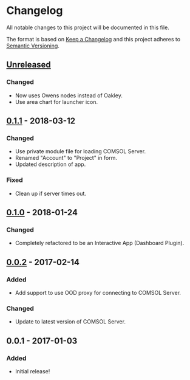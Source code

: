 # Changelog
All notable changes to this project will be documented in this file.

The format is based on [Keep a Changelog](http://keepachangelog.com/en/1.0.0/)
and this project adheres to [Semantic Versioning](http://semver.org/spec/v2.0.0.html).

## [Unreleased]
### Changed
- Now uses Owens nodes instead of Oakley.
- Use area chart for launcher icon.

## [0.1.1] - 2018-03-12
### Changed
- Use private module file for loading COMSOL Server.
- Renamed "Account" to "Project" in form.
- Updated description of app.

### Fixed
- Clean up if server times out.

## [0.1.0] - 2018-01-24
### Changed
- Completely refactored to be an Interactive App (Dashboard Plugin).

## [0.0.2] - 2017-02-14
### Added
- Add support to use OOD proxy for connecting to COMSOL Server.

### Changed
- Update to latest version of COMSOL Server.

## 0.0.1 - 2017-01-03
### Added
- Initial release!

[Unreleased]: https://github.com/OSC/bc_awesim_altasim_quench/compare/v0.1.1...HEAD
[0.1.1]: https://github.com/OSC/bc_awesim_altasim_quench/compare/v0.1.0...v0.1.1
[0.1.0]: https://github.com/OSC/bc_awesim_altasim_quench/compare/v0.0.2...v0.1.0
[0.0.2]: https://github.com/OSC/bc_awesim_altasim_quench/compare/v0.0.1...v0.0.2
